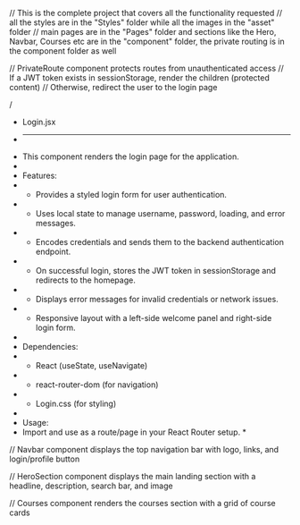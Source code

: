 // This is the complete project that covers all the functionality requested
// all the styles are in the "Styles" folder while all the images in the "asset" folder
// main pages are in the "Pages" folder and sections like the Hero, Navbar, Courses etc are in the "component" folder, the private routing is in the
component folder as well

// PrivateRoute component protects routes from unauthenticated access
// If a JWT token exists in sessionStorage, render the children (protected content)
// Otherwise, redirect the user to the login page

/

- Login.jsx
- ***
- This component renders the login page for the application.
-
- Features:
- - Provides a styled login form for user authentication.
- - Uses local state to manage username, password, loading, and error messages.
- - Encodes credentials and sends them to the backend authentication endpoint.
- - On successful login, stores the JWT token in sessionStorage and redirects to the homepage.
- - Displays error messages for invalid credentials or network issues.
- - Responsive layout with a left-side welcome panel and right-side login form.
-
- Dependencies:
- - React (useState, useNavigate)
- - react-router-dom (for navigation)
- - Login.css (for styling)
-
- Usage:
- Import and use as a route/page in your React Router setup. \*

// Navbar component displays the top navigation bar with logo, links, and login/profile button

// HeroSection component displays the main landing section with a headline, description, search bar, and image

// Courses component renders the courses section with a grid of course cards
